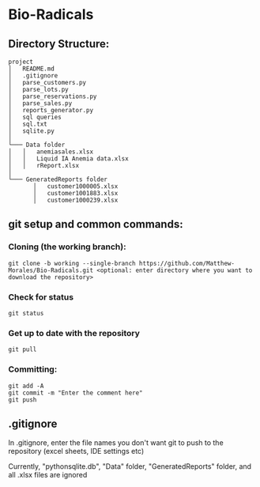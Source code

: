 # Bio-Radicals

## Directory Structure:
```
project
│   README.md
│   .gitignore
│   parse_customers.py
│   parse_lots.py
│   parse_reservations.py
│   parse_sales.py
│   reports_generator.py
│   sql queries
│   sql.txt
│   sqlite.py
│
└─── Data folder
│   │   anemiasales.xlsx
│   │   Liquid IA Anemia data.xlsx
│   │   rReport.xlsx
│   
└─── GeneratedReports folder
       │   customer1000005.xlsx
       │   customer1001883.xlsx
       │   customer1000239.xlsx
```

## git setup and common commands:

### Cloning (the working branch):
```
git clone -b working --single-branch https://github.com/Matthew-Morales/Bio-Radicals.git <optional: enter directory where you want to download the repository> 
```

### Check for status

```
git status
```

### Get up to date with the repository
```
git pull
```

### Committing:
```
git add -A
git commit -m "Enter the comment here"
git push
```


## .gitignore

In .gitignore, enter the file names you don't want git to push to the repository (excel sheets, IDE settings etc)

Currently, "pythonsqlite.db", "Data" folder, "GeneratedReports" folder, and all .xlsx files are ignored
